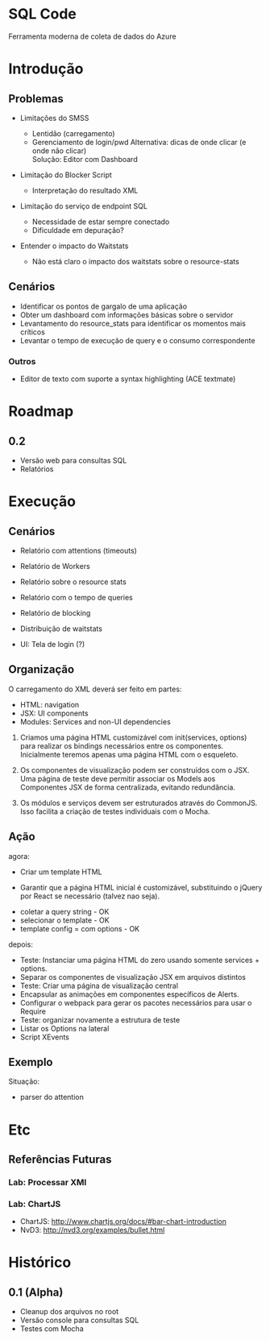 SQL Code
=========

Ferramenta moderna de coleta de dados do Azure

# Introdução

## Problemas

* Limitações do SMSS
   * Lentidão (carregamento)
   * Gerenciamento de login/pwd
Alternativa: dicas de onde clicar (e onde não clicar)   
Solução: Editor com Dashboard

* Limitação do Blocker Script
   * Interpretação do resultado XML

* Limitação do serviço de endpoint SQL
   * Necessidade de estar sempre conectado
   * Dificuldade em depuração?

* Entender o impacto do Waitstats
   * Não está claro o impacto dos waitstats sobre o resource-stats

## Cenários

* Identificar os pontos de gargalo de uma aplicação
* Obter um dashboard com informações básicas sobre o servidor
* Levantamento do resource_stats para identificar os momentos mais críticos
* Levantar o tempo de execução de query e o consumo correspondente

### Outros

* Editor de texto com suporte a syntax highlighting (ACE textmate)


Roadmap
========

## 0.2
- Versão web para consultas SQL
- Relatórios


Execução
=========

## Cenários

* Relatório com attentions (timeouts)
* Relatório de Workers
* Relatório sobre o resource stats
* Relatório com o tempo de queries
* Relatório de blocking
* Distribuição de waitstats

* UI: Tela de login (?)

## Organização

O carregamento do XML deverá ser feito em partes:
- HTML: navigation
- JSX: UI components 
- Modules: Services and non-UI dependencies 

1. Criamos uma página HTML customizável com init(services, options) para realizar os 
bindings necessários entre os componentes. Inicialmente teremos apenas uma página
HTML com o esqueleto.

2. Os componentes de visualização podem ser construídos com o JSX. Uma página de teste
deve permitir associar os Models aos Componentes JSX de forma centralizada, evitando
redundância.

3. Os módulos e serviços devem ser estruturados através do CommonJS. Isso facilita a
criação de testes individuais com o Mocha.

## Ação

agora:
- Criar um template HTML

- Garantir que a página HTML inicial é customizável, substituindo o jQuery por React
se necessário (talvez nao seja). 
* coletar a query string - OK
* selecionar o template - OK
* template config = com options - OK


depois:

- Teste: Instanciar uma página HTML do zero usando somente services + options.
- Separar os componentes de visualização JSX em arquivos distintos
- Teste: Criar uma página de visualização central
- Encapsular as animações em componentes específicos de Alerts.
- Configurar o webpack para gerar os pacotes necessários para usar o Require
- Teste: organizar novamente a estrutura de teste 
- Listar os Options na lateral
- Script XEvents

## Exemplo

Situação: 
- parser do attention

Etc
=====

## Referências Futuras

### Lab: Processar XMl

### Lab: ChartJS
* ChartJS: http://www.chartjs.org/docs/#bar-chart-introduction
* NvD3: http://nvd3.org/examples/bullet.html



Histórico
==========

## 0.1 (Alpha)
- Cleanup dos arquivos no root
- Versão console para consultas SQL
- Testes com Mocha